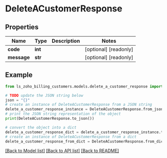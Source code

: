 # DeleteACustomerResponse


## Properties

Name | Type | Description | Notes
------------ | ------------- | ------------- | -------------
**code** | **int** |  | [optional] [readonly] 
**message** | **str** |  | [optional] [readonly] 

## Example

```python
from ls_zoho_billing_customers.models.delete_a_customer_response import DeleteACustomerResponse

# TODO update the JSON string below
json = "{}"
# create an instance of DeleteACustomerResponse from a JSON string
delete_a_customer_response_instance = DeleteACustomerResponse.from_json(json)
# print the JSON string representation of the object
print(DeleteACustomerResponse.to_json())

# convert the object into a dict
delete_a_customer_response_dict = delete_a_customer_response_instance.to_dict()
# create an instance of DeleteACustomerResponse from a dict
delete_a_customer_response_from_dict = DeleteACustomerResponse.from_dict(delete_a_customer_response_dict)
```
[[Back to Model list]](../README.md#documentation-for-models) [[Back to API list]](../README.md#documentation-for-api-endpoints) [[Back to README]](../README.md)


